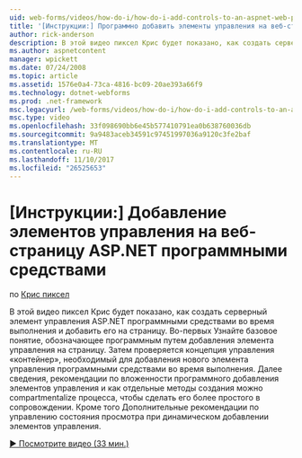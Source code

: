 ```yaml
---
uid: web-forms/videos/how-do-i/how-do-i-add-controls-to-an-aspnet-web-page-programmatically
title: '[Инструкции:] Программно добавить элементы управления на веб-страницу ASP.NET | Документы Microsoft'
author: rick-anderson
description: В этой видео пиксел Крис будет показано, как создать серверный элемент управления ASP.NET программными средствами во время выполнения и добавить его на страницу. Во-первых Узнайте o основной принцип...
ms.author: aspnetcontent
manager: wpickett
ms.date: 07/24/2008
ms.topic: article
ms.assetid: 1576e0a4-73ca-4816-bc09-20ae393a66f9
ms.technology: dotnet-webforms
ms.prod: .net-framework
msc.legacyurl: /web-forms/videos/how-do-i/how-do-i-add-controls-to-an-aspnet-web-page-programmatically
msc.type: video
ms.openlocfilehash: 33f098690bb6e45b577410791ea0b638760036db
ms.sourcegitcommit: 9a9483aceb34591c97451997036a9120c3fe2baf
ms.translationtype: MT
ms.contentlocale: ru-RU
ms.lasthandoff: 11/10/2017
ms.locfileid: "26525653"
---
```

<a name="how-do-i-add-controls-to-an-aspnet-web-page-programmatically"></a>[Инструкции:] Добавление элементов управления на веб-страницу ASP.NET программными средствами
====================
по [Крис пиксел](https://twitter.com/chrispels)

В этой видео пиксел Крис будет показано, как создать серверный элемент управления ASP.NET программными средствами во время выполнения и добавить его на страницу. Во-первых Узнайте базовое понятие, обозначающее программным путем добавления элемента управления на страницу. Затем проверяется концепция управления «контейнер», необходимый для добавления нового элемента управления программными средствами во время выполнения. Далее сведения, рекомендации по вложенности программного добавления элементов управления и как отдельные методы создания можно compartmentalize процесса, чтобы сделать его более простого в сопровождении. Кроме того Дополнительные рекомендации по управлению состояния просмотра при динамическом добавлении элементов управления.

[&#9654; Посмотрите видео (33 мин.)](https://channel9.msdn.com/Blogs/ASP-NET-Site-Videos/how-do-i-add-controls-to-an-aspnet-web-page-programmatically)
